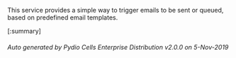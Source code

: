






This service provides a simple way to trigger emails to be sent or queued, based on predefined email templates.

[:summary]

###### Auto generated by Pydio Cells Enterprise Distribution v2.0.0 on 5-Nov-2019
